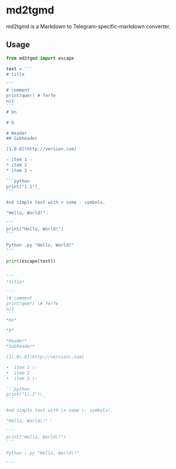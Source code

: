 # md2tgmd

md2tgmd is a Markdown to Telegram-specific-markdown converter.

## Usage

~~~python
from md2tgmd import escape

text = '''
# title

```
# comment
print(qwer) # ferfe
ni1
```
# bn

# b

# Header
## Subheader

[1.0.0](http://version.com)

- item 1 -
* item 2
* item 3 ~

```python
print("1.1")_
```

And simple text with + some - symbols.

"Hello, World!"：

```
print("Hello, World!")
```

Python .py "Hello, World!"
'''

print(escape(text))


'''
*title*

```
\# comment
print(qwer) \# ferfe
ni1
```
*bn*

*b*

*Header*
*Subheader*

[1\.0\.0](http://version\.com)

•  item 1 \-
•  item 2
•  item 3 \~

```python
print("1\.1")\_
```

And simple text with \+ some \- symbols\.

"Hello, World\!"：

```
print("Hello, World\!")
```

Python \.py "Hello, World\!"

'''

~~~